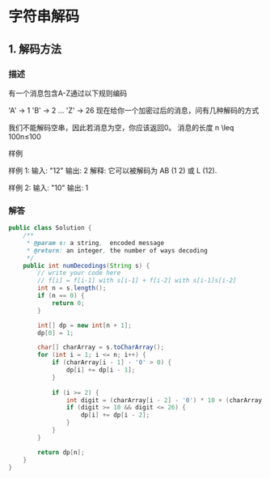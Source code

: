 # 字符串解码
## 1. 解码方法
### 描述
有一个消息包含A-Z通过以下规则编码

'A' -> 1
'B' -> 2
...
'Z' -> 26
现在给你一个加密过后的消息，问有几种解码的方式

我们不能解码空串，因此若消息为空，你应该返回0。
消息的长度 n \leq 100n≤100

样例

样例 1:
输入: "12"
输出: 2
解释: 它可以被解码为 AB (1 2) 或 L (12).

样例 2:
输入: "10"
输出: 1


### 解答
```java
public class Solution {
    /**
     * @param s: a string,  encoded message
     * @return: an integer, the number of ways decoding
     */
    public int numDecodings(String s) {
        // write your code here
        // f[i] = f[i-1] with s[i-1] + f[i-2] with s[i-1]s[i-2]
        int n = s.length();
        if (n == 0) {
            return 0;
        }

        int[] dp = new int[n + 1];
        dp[0] = 1;

        char[] charArray = s.toCharArray();
        for (int i = 1; i <= n; i++) {
            if (charArray[i - 1] - '0' > 0) {
                dp[i] += dp[i - 1];
            }
            
            if (i >= 2) {
                int digit = (charArray[i - 2] - '0') * 10 + (charArray[i - 1] - '0');
                if (digit >= 10 && digit <= 26) {
                    dp[i] += dp[i - 2];
                }
            }
        }

        return dp[n];
    }
}
```
